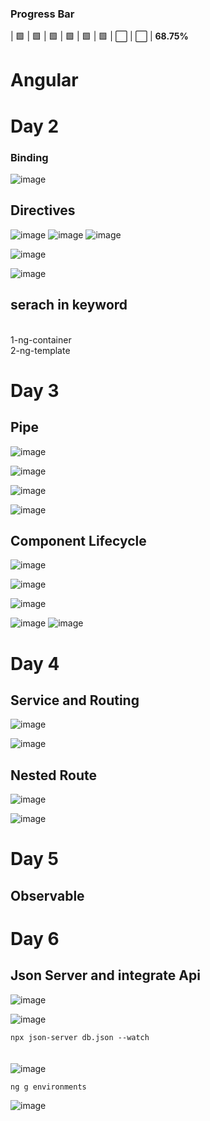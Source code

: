 ### Progress Bar
| 🟩 | 🟩 | 🟩 | 🟩 | 🟩 | 🟩 | ⬜ | ⬜ | **68.75%**

<h1>Angular </h1>
<h1>Day 2 </h1>

<h3>Binding</h3>

![image](https://github.com/user-attachments/assets/b0955c26-7a5c-498e-a56b-f044c5f2ae2c)


<h2>Directives</h2>

![image](https://github.com/user-attachments/assets/8f817784-25ca-4791-8dad-dde225b0e875)
![image](https://github.com/user-attachments/assets/d5b81f18-f69f-499b-93f5-19448718aa10)
![image](https://github.com/user-attachments/assets/8b35712f-4d82-4c72-b1d9-0a73c2a8a72a)


![image](https://github.com/user-attachments/assets/fb55de26-9793-4499-b85f-9843233c5a0c)

![image](https://github.com/user-attachments/assets/c375ab57-dfb3-48e5-b7db-62fd7755bf39)

<h2>serach in keyword</h2> <br>
1-ng-container <br>
2-ng-template

<h1>Day 3 </h1>
<h2>Pipe</h2>

![image](https://github.com/user-attachments/assets/668f3026-61b2-4b63-bac4-fcdce24eadda)

![image](https://github.com/user-attachments/assets/7239dbab-a340-420a-a7ac-a6d4943c9bf2)


![image](https://github.com/user-attachments/assets/30d2e15e-2d33-456a-accb-8b23f63a581e)

![image](https://github.com/user-attachments/assets/13e8bbe2-9876-4291-a902-09642fca8a62)


<h2>Component Lifecycle</h2>

![image](https://github.com/user-attachments/assets/24525756-4027-49c1-a10f-1678490988a7)

![image](https://github.com/user-attachments/assets/ff1489d6-7522-4548-9781-811548b90af3)

![image](https://github.com/user-attachments/assets/479f5306-2655-4995-b69c-841e3f6ee473)

![image](https://github.com/user-attachments/assets/e653b844-7d2d-41f2-add0-f1fb25ac10b2)
![image](https://github.com/user-attachments/assets/d9d65f2c-73c1-4150-a47e-ba74ae27b74e)

<h1>Day 4 </h1>
<h2>Service and Routing</h2>

![image](https://github.com/user-attachments/assets/8218bfaf-1126-42ac-b68c-6d3ac05b6ba9)

![image](https://github.com/user-attachments/assets/c01e8fa5-4c42-4e08-bdc0-67af3747e374)

<h2>Nested Route</h2>

![image](https://github.com/user-attachments/assets/967736c4-4e38-4896-860c-86685a89d253)

![image](https://github.com/user-attachments/assets/1ed2b7c5-8f60-461c-bf82-73842fd744f8)

<h1>Day 5 </h1>
<h2>Observable</h2>

<h1>Day 6 </h1>
<h2>Json Server and integrate Api</h2>

![image](https://github.com/user-attachments/assets/f59a12f2-d961-498b-96c4-6f0fa5de3b9f)

![image](https://github.com/user-attachments/assets/5a0d4c05-a65b-41a9-bd57-e4fe0ec99d59)

<code>npx json-server db.json --watch</code> <br><br><br>
![image](https://github.com/user-attachments/assets/e7d99a7c-1504-4298-9459-6b4abe9ee24c)

<code>ng g environments</code>

![image](https://github.com/user-attachments/assets/e8573868-9886-4888-a01b-14f6606711ca)

